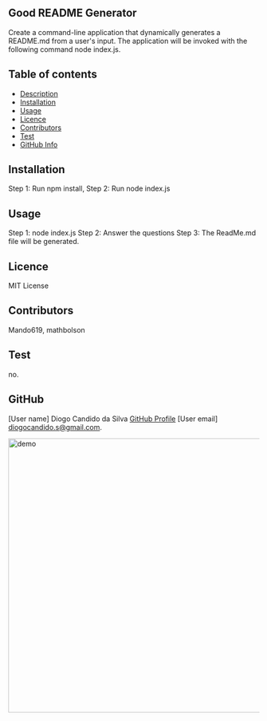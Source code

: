 
  ## Good README Generator
  Create a command-line application that dynamically generates a README.md from a user's input. The application will be invoked with the following command node index.js.
  
  
  ## Table of contents
  * [Description](#Description)
  * [Installation](#Installation)
  * [Usage](#Usage)
  * [Licence](#Licence)
  * [Contributors](#Contributors)
  * [Test](#Test)
  * [GitHub Info](#GitHub) 

  ## Installation
  Step 1: Run npm install, Step 2: Run node index.js
  
  ## Usage
  Step 1: node index.js Step 2: Answer the questions Step 3: The ReadMe.md file will be generated.
  
  ## Licence
  MIT License
  
  ## Contributors
  Mando619, mathbolson
  
  ## Test
  no.
  
  ## GitHub
  [User name] Diogo Candido da Silva
  [GitHub Profile](https://github.com/diogocandidos)
  [User email] diogocandido.s@gmail.com.
  
  <img width="550" alt="demo" src="https://user-images.githubusercontent.com/61811579/91917555-18d28500-ec75-11ea-96be-f677ffb3fbe7.png">
  
